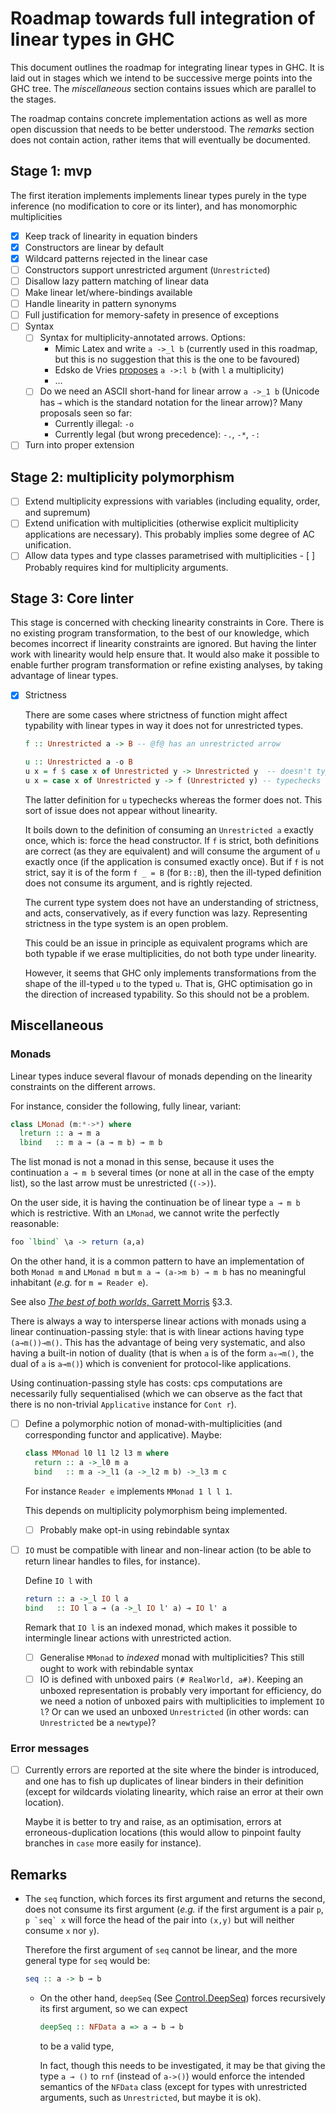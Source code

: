 Roadmap towards full integration of linear types in GHC
=======================================================

This document outlines the roadmap for integrating linear types in
GHC. It is laid out in stages which we intend to be successive merge
points into the GHC tree. The _miscellaneous_ section contains issues
which are parallel to the stages.

The roadmap contains concrete implementation actions as well as more
open discussion that needs to be better understood. The _remarks_
section does not contain action, rather items that will eventually be
documented.

Stage 1: mvp
------------

The first iteration implements implements linear types purely in the
type inference (no modification to core or its linter), and has
monomorphic multiplicities

- [x] Keep track of linearity in equation binders
- [x] Constructors are linear by default
- [x] Wildcard patterns rejected in the linear case
- [ ] Constructors support unrestricted argument (`Unrestricted`)
- [ ] Disallow lazy pattern matching of linear data
- [ ] Make linear let/where-bindings available
- [ ] Handle linearity in pattern synonyms
- [ ] Full justification for memory-safety in presence of exceptions
- [ ] Syntax
    - [ ] Syntax for multiplicity-annotated arrows. Options:
        - Mimic Latex and write `a ->_l b` (currently used in this
          roadmap, but this is no suggestion that this is the one to
          be favoured)
        - Edsko de Vries [proposes][edsko-blog] `a ->:l b` (with `l` a
          multiplicity)
        - …
    - [ ] Do we need an ASCII short-hand for linear arrow `a ->_1 b`
         (Unicode has `⊸` which is the standard notation for the
         linear arrow)? Many proposals seen so far:
        - Currently illegal: `-o`
        - Currently legal (but wrong precedence): `-.`, `-*`, `-:`
- [ ] Turn into proper extension

Stage 2: multiplicity polymorphism
----------------------------------

- [ ] Extend multiplicity expressions with variables (including
      equality, order, and supremum)
- [ ] Extend unification with multiplicities (otherwise explicit
      multiplicity applications are necessary). This probably implies
      some degree of AC unification.
- [ ] Allow data types and type classes parametrised with
      multiplicities
      - [ ] Probably requires kind for multiplicity arguments.

Stage 3: Core linter
--------------------

This stage is concerned with checking linearity constraints in
Core. There is no existing program transformation, to the best of our
knowledge, which becomes incorrect if linearity constraints are
ignored. But having the linter work with linearity would help ensure
that. It would also make it possible to enable further program
transformation or refine existing analyses, by taking advantage of
linear types.

- [x] Strictness

  There are some cases where strictness of function might affect
  typability with linear types in way it does not for unrestricted
  types.

  ```haskell
  f :: Unrestricted a -> B -- @f@ has an unrestricted arrow

  u :: Unrestricted a -o B
  u x = f $ case x of Unrestricted y -> Unrestricted y  -- doesn't typecheck
  u x = case x of Unrestricted y -> f (Unrestricted y) -- typechecks
  ```

  The latter definition for `u` typechecks whereas the former does
  not. This sort of issue does not appear without linearity.

  It boils down to the definition of consuming an `Unrestricted a`
  exactly once, which is: force the head constructor. If `f` is
  strict, both definitions are correct (as they are equivalent) and
  will consume the argument of `u` exactly once (if the application is
  consumed exactly once). But if `f` is not strict, say it is of the
  form `f _ = B` (for `B::B`), then the ill-typed definition does not
  consume its argument, and is rightly rejected.

  The current type system does not have an understanding of
  strictness, and acts, conservatively, as if every function was
  lazy. Representing strictness in the type system is an open problem.

  This could be an issue in principle as equivalent programs which are
  both typable if we erase multiplicities, do not both type under
  linearity.

  However, it seems that GHC only implements transformations from the
  shape of the ill-typed `u` to the typed `u`. That is, GHC
  optimisation go in the direction of increased typability. So this
  should not be a problem.

Miscellaneous
-------------

### Monads ###

Linear types induce several flavour of monads depending on the
linearity constraints on the different arrows.

For instance, consider the following, fully linear, variant:

```haskell
class LMonad (m:*->*) where
  lreturn :: a ⊸ m a
  lbind   :: m a ⊸ (a ⊸ m b) ⊸ m b
```

The list monad is not a monad in this sense, because it uses the
continuation `a ⊸ m b` several times (or none at all in the case of
the empty list), so the last arrow must be unrestricted (`(->)`).

On the user side, it is having the continuation be of linear type `a
⊸ m b` which is restrictive. With an `LMonad`, we cannot write the
perfectly reasonable:

```haskell
foo `lbind` \a -> return (a,a)
```

On the other hand, it is a common pattern to have an implementation
of both `Monad m` and `LMonad m` but `m a ⊸ (a->m b) ⊸ m b` has no
meaningful inhabitant (_e.g._ for `m = Reader e`).

See also [_The best of both worlds_, Garrett Morris][best-of-both-worlds]
§3.3.

There is always a way to intersperse linear actions with monads using
a linear continuation-passing style: that is with linear actions
having type `(a⊸m())⊸m()`. This has the advantage of being very
systematic, and also having a built-in notion of duality (that is when
`a` is of the form `a₀⊸m()`, the dual of `a` is `a⊸m()`) which is
convenient for protocol-like applications.

Using continuation-passing style has costs: cps computations are
necessarily fully sequentialised (which we can observe as the fact
that there is no non-trivial `Applicative` instance for `Cont r`).

- [ ] Define a polymorphic notion of monad-with-multiplicities (and
  corresponding functor and applicative). Maybe:

  ```haskell
  class MMonad l0 l1 l2 l3 m where
    return :: a ->_l0 m a
    bind   :: m a ->_l1 (a ->_l2 m b) ->_l3 m c
  ```

  For instance `Reader e` implements `MMonad 1 l l 1`.

  This depends on multiplicity polymorphism being implemented.

    - [ ] Probably make opt-in using rebindable syntax

- [ ] `IO` must be compatible with linear and non-linear action (to be
  able to return linear handles to files, for instance).

  Define `IO l` with
  ```haskell
  return :: a ->_l IO l a
  bind   :: IO l a ⊸ (a ->_l IO l' a) ⊸ IO l' a
  ```

  Remark that `IO l` is an indexed monad, which makes it possible
  to intermingle linear actions with unrestricted action.

    - [ ] Generalise `MMonad` to _indexed_ monad with multiplicities?
          This still ought to work with rebindable syntax
    - [ ] IO is defined with unboxed pairs `(# RealWorld,
          a#)`. Keeping an unboxed representation is probably very
          important for efficiency, do we need a notion of unboxed
          pairs with multiplicities to implement `IO l`? Or can we
          used an unboxed `Unrestricted` (in other words: can
          `Unrestricted` be a `newtype`)?

### Error messages ###

- [ ] Currently errors are reported at the site where the binder is
  introduced, and one has to fish up duplicates of linear binders
  in their definition (except for wildcards violating linearity,
  which raise an error at their own location).

  Maybe it is better to try and raise, as an optimisation, errors
  at erroneous-duplication locations (this would allow to pinpoint
  faulty branches in `case` more easily for instance).

Remarks
-------

- The `seq` function, which forces its first argument and returns the
  second, does not consume its first argument (_e.g._ if the first
  argument is a pair `p`, ``p `seq` x`` will force the head of the
  pair into `(x,y)` but will neither consume `x` nor `y`).

  Therefore the first argument of `seq` cannot be linear, and the more
  general type for `seq` would be:

  ```haskell
  seq :: a -> b ⊸ b
  ```

    - On the other hand, `deepSeq` (See [Control.DeepSeq][DeepSeq])
      forces recursively its first argument, so we can expect

      ```haskell
      deepSeq :: NFData a => a ⊸ b ⊸ b
      ```

      to be a valid type,

      In fact, though this needs to be investigated, it may be that
      giving the type `a ⊸ ()` to `rnf` (instead of `a->()`) would
      enforce the intended semantics of the `NFData` class (except for
      types with unrestricted arguments, such as `Unrestricted`, but
      maybe it is ok).

[best-of-both-worlds]: http://doi.acm.org/10.1145/2951913.2951925
[DeepSeq]: https://www.stackage.org/haddock/lts-8.6/deepseq-1.4.2.0/Control-DeepSeq.html
[edsko-blog]: http://edsko.net/2017/01/08/linearity-in-haskell/
<!--  LocalWords:  monads Roadmap polymorphism monad sequentialised
 -->
<!--  LocalWords:  monomorphic Wildcard roadmap supremum parametrised
 -->
<!--  LocalWords:  linter typability typable wildcards
 -->
